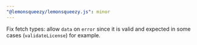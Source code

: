 ```yaml
---
"@lemonsqueezy/lemonsqueezy.js": minor
---
```


Fix fetch types: allow `data` on `error` since it is valid and expected in some cases (`validateLicense`) for example.
